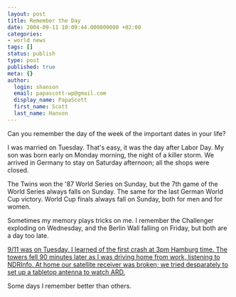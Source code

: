 ```yaml
---
layout: post
title: Remember the Day
date: 2004-09-11 10:09:44.000000000 +02:00
categories:
- world news
tags: []
status: publish
type: post
published: true
meta: {}
author:
  login: shanson
  email: papascott-wp@gmail.com
  display_name: PapaScott
  first_name: Scott
  last_name: Hanson
---
```

<p>Can you remember the day of the week of the important dates in your life?</p>
<p>I was married on Tuesday. That's easy, it was the day after Labor Day. My son was born early on Monday morning, the night of a killer storm. We arrived in Germany to stay on Saturday afternoon; all the shops were closed.</p>
<p>The Twins won the '87 World Series on Sunday, but the 7th game of the World Series always falls on Sunday. The same for the last German World Cup victory. World Cup finals always fall on Sunday, both for men and for women.</p>
<p>Sometimes my memory plays tricks on me. I remember the Challenger exploding on Wednesday, and the Berlin Wall falling on Friday, but both are a day too late.</p>
<p><a href="/archives/2001/09/12/the-day-the-earth-stood-still/">9/11 was on Tuesday. I learned of the first crash at 3pm Hamburg time. The towers fell 90 minutes later as I was driving home from work, listening to NDRInfo. At home our satellite receiver was broken; we tried desparately to set up a tabletop antenna to watch ARD.</a></p>
<p>Some days I remember better than others.</p>
